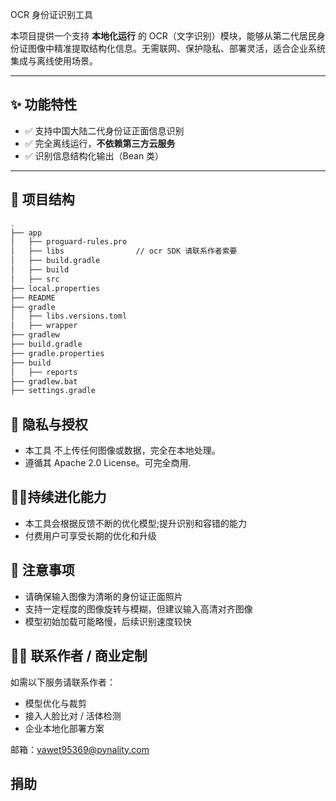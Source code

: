 OCR 身份证识别工具

本项目提供一个支持 **本地化运行** 的 OCR（文字识别）模块，能够从第二代居民身份证图像中精准提取结构化信息。无需联网、保护隐私、部署灵活，适合企业系统集成与离线使用场景。

---

## ✨ 功能特性

- ✅ 支持中国大陆二代身份证正面信息识别
- ✅ 完全离线运行，**不依赖第三方云服务**
- ✅ 识别信息结构化输出（Bean 类）

---

## 🧱 项目结构

```bash
.
├── app
│   ├── proguard-rules.pro
│   ├── libs				// ocr SDK 请联系作者索要
│   ├── build.gradle
│   ├── build
│   ├── src
├── local.properties
├── README
├── gradle
│   ├── libs.versions.toml
│   ├── wrapper
├── gradlew
├── build.gradle
├── gradle.properties
├── build
│   ├── reports
├── gradlew.bat
├── settings.gradle
```


## 🔐 隐私与授权
- 本工具 不上传任何图像或数据，完全在本地处理。
- 遵循其 Apache 2.0 License。可完全商用.


## 🧑‍💻持续进化能力
- 本工具会根据反馈不断的优化模型;提升识别和容错的能力 
- 付费用户可享受长期的优化和升级



## 📌 注意事项
- 请确保输入图像为清晰的身份证正面照片
- 支持一定程度的图像旋转与模糊，但建议输入高清对齐图像
- 模型初始加载可能略慢，后续识别速度较快

## 🧑‍💻 联系作者 / 商业定制

如需以下服务请联系作者：
- 模型优化与裁剪
- 接入人脸比对 / 活体检测
- 企业本地化部署方案

邮箱：vawet95369@pynality.com



## 捐助


















